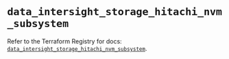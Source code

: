 # `data_intersight_storage_hitachi_nvm_subsystem`

Refer to the Terraform Registry for docs: [`data_intersight_storage_hitachi_nvm_subsystem`](https://registry.terraform.io/providers/ciscodevnet/intersight/1.0.71/docs/data-sources/storage_hitachi_nvm_subsystem).
